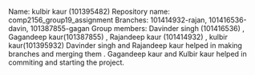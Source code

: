 Name: kulbir kaur (101395482)
Repository name: comp2156_group19_assignment
Branches: 101414932-rajan, 101416536-davin, 101387855-gagan
Group members: Davinder singh (101416536) ,  Gagandeep kaur(101387855) , Rajandeep kaur (101414932) , kulbir kaur(101395932)
Davinder singh and Rajandeep kaur helped in making branches and merging them . Gagandeep kaur and Kulbir kaur helped in commiting and starting the project.
